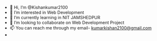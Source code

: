 - 👋 Hi, I’m @Kishankumar2100
- 👀 I’m interested in Web Development
- 🌱 I’m currently learning in NIT JAMSHEDPUR
- 💞️ I’m looking to collaborate on Web Development Project
- 📫 You can reach me through my email- kumarkishan2100@gmail.com
- 
